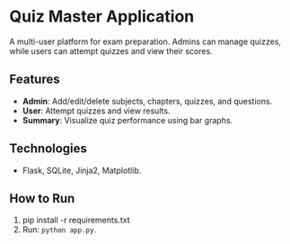 # Quiz Master Application
A multi-user platform for exam preparation. Admins can manage quizzes, while users can attempt quizzes and view their scores.

## Features
- **Admin**: Add/edit/delete subjects, chapters, quizzes, and questions.
- **User**: Attempt quizzes and view results.
- **Summary**: Visualize quiz performance using bar graphs.

## Technologies
- Flask, SQLite, Jinja2, Matplotlib.

## How to Run
1. pip install -r requirements.txt
2. Run: `python app.py`.

